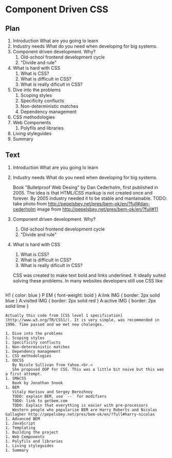 # Component Driven CSS

## Plan

1. Introduction
   What are you going lo learn
1. Industry needs
   What do you need when developing for big systems.
1. Component driven development. Why?
   1. Old-school frontend development cycle
   1. "Divide and rule"
1. What is hard with CSS
   1. What is CSS?
   1. What is difficult in CSS?
   1. What is really dificult in CSS?   
1. Dive into the problems
   1. Scoping styles
   1. Specificity conflucts
   1. Non-deterministic matches
   1. Dependency management
1. CSS methodologies
1. Web Components
   1. Polyfils and libraries 
1. Living styleguides
1. Summary

## Text

1. Introduction
   What are you going lo learn
1. Industry needs
   What do you need when developing for big systems.
   
   Book "Bulletproof Web Desing" by Dan Cederholm, first published in 2005. The idea is that HTML/CSS markup is not created once and forever. By 2005 industry needed it to be stable and mantainable.
   TODO: take photo from http://pepelsbey.net/pres/bem-ok/en/?full#dan-cederholm image from http://pepelsbey.net/pres/bem-ok/en/?full#11
   
1. Component driven development. Why?
   1. Old-school frontend development cycle
   1. "Divide and rule"
1. What is hard with CSS
   1. What is CSS?
   1. What is difficult in CSS?
   1. What is really dificult in CSS?   
   
   CSS was created to make text bold and links underlined. It ideally suited solving these problems. In many websites developers still use CSS like
   
   ```
H1 { color: blue }
P EM { font-weight: bold }
A:link IMG { border: 2px solid blue }
A:visited IMG { border: 2px solid red }
A:active IMG { border: 2px solid lime }
   ```
   Actually this code from [CSS level 1 specification](http://www.w3.org/TR/CSS1/). It is very simple, was recommended in 1996. Time passed and we met new chalenges.
   
1. Dive into the problems
   1. Scoping styles
   1. Specificity conflucts
   1. Non-deterministic matches
   1. Dependency management
1. CSS methodologies
   1. OOCSS
      By Nicole Sullivan from Yahoo.<br.<
      She proposed OOP for CSS. This was a little bit naive but this was a first attempt.
   1. SMACSS
      Book by Jonathan Snook
   1. BEM
      Vitaly Harisov and Sergey Berezhnoy
      TODO: explain BEM, use `--` for modifiers
      TODO: link to getbem.com
      TODO: Explain that everything is easier with pre-processors
      Western people who popularize BEM are Harry Roberts and Nicolas Gallagher http://pepelsbey.net/pres/bem-ok/en/?full#harry-nicolas
1. Advanced BEM
   1. JavaScript
   1. Templating
   1. Building the project
1. Web Components
   1. Polyfils and libraries 
1. Living styleguides
1. Summary